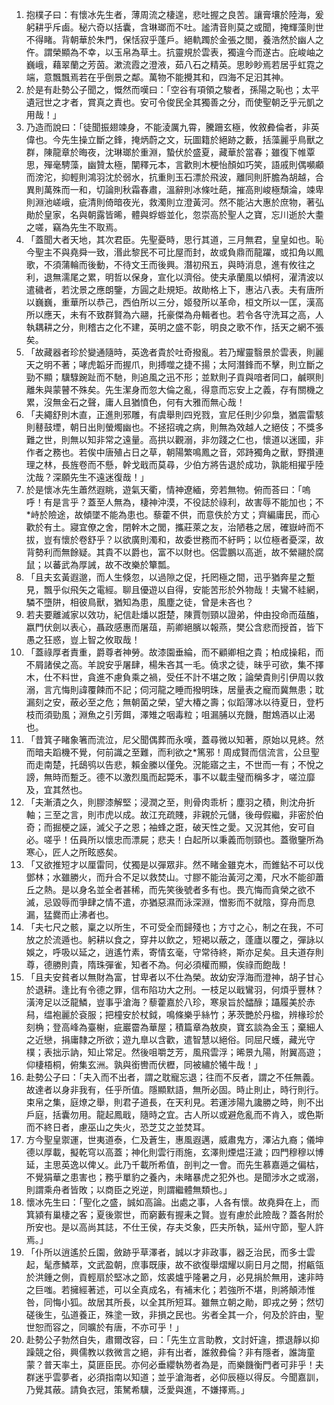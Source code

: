 1. 抱樸子曰：有懷冰先生者，薄周流之棲遑，悲吐握之良苦。讓膏壤於陸海，爰躬耕乎斥鹵。秘六奇以括囊，含琳瑯而不吐。謐清音則莫之或聞，掩輝藻則世不得睹。背朝華於朱門，保恬寂乎蓬戶。絕軌躅於金張之閭，養浩然於幽人之仵。謂榮顯為不幸，以玉帛為草土。抗靈規於雲表，獨違今而遂古。庇峻岫之巍峨，藉翠蘭之芳茵。漱流霞之澄液，茹八石之精英。思眇眇焉若居乎虹霓之端，意飄飄焉若在乎倒景之鄰。萬物不能攪其和，四海不足汩其神。
2. 於是有赴勢公子聞之，慨然而嘆曰：「空谷有項領之駿者，孫陽之恥也；太平遺冠世之才者，賞真之責也。安可令俊民全其獨善之分，而使聖朝乏乎元凱之用哉！」
3. 乃造而說曰：「徒聞振翅竦身，不能淩厲九霄，騰跚玄極，攸敘彜倫者，非英偉也。今先生操立斷之鋒，掩炳蔚之文，玩圖籍於絕跡之藪，括藻麗乎鳥獸之群，陳龍章於晦夜，沈琳瑯於重淵，蟄伏於盛夏，藏華於當春；雖復下帷覃思，殫毫騁藻，幽贊太極，闡釋元本，言歡則木梗怡顏如巧笑，語戚則偶嚬顣而滂沱，抑輕則鴻羽沈於弱水，抗重則玉石漂於飛波，離同則肝膽為胡越，合異則萬殊而一和，切論則秋霜春肅，溫辭則冰條吐葩，摧高則峻極頹淪，竦卑則淵池嵯峨，疵清則倚暗夜光，救濁則立澄黃河。然不能沾大惠於庶物，著弘勛於皇家，名與朝露皆晞，體與蜉蝣並化，忽崇高於聖人之寶，忘川逝於大耋之嗟，竊為先生不取焉。
4. 「蓋聞大者天地，其次君臣。先聖憂時，思行其道，三月無君，皇皇如也。恥今聖主不與堯舜一致，湣此黎民不可比屋而封，故或負鼎而龍躍，或扣角以鳳歌，不須蒲輪而後動，不待文王而後興。潛初飛五，與時消息，進有攸往之利，退無濡尾之累，明哲以保身，宣化以濟俗。使夫承蘭風以傾柯，濯清波以遣穢者，若沈景之應朗鑒，方圓之赴規矩。故勛格上下，惠沾八表。夫有唐所以巍巍，重華所以恭己，西伯所以三分，姬發所以革命，桓文所以一匡，漢高所以應天，未有不致群賢為六翮，托豪傑為舟輯者也。若令各守洗耳之高，人執耦耕之分，則稽古之化不建，英明之盛不彰，明良之歌不作，括天之網不張矣。
5. 「故藏器者珍於變通隨時，英逸者貴於吐奇撥亂。若乃耀靈翳景於雲表，則麗天之明不著；哮虎韜牙而握爪，則搏噬之捷不揚；太阿潛鋒而不擊，則立斷之勁不顯；驥騄踠趾而不馳，則追風之迅不形；並默則子貢與喑者同口，鹹暝則離朱與蒙瞽不殊矣。先生潔身而忽大倫之亂，得意而忘安上之義，存有關機之累，沒無金石之聲，庸人且猶憤色，何有大雅而無心哉！
6. 「夫繩舒則木直，正進則邪雕，有虞舉則四兇戮，宣尼任則少卯梟，猶震雷駭則鼛鼓堙，朝日出則螢燭幽也。不拯招魂之病，則無為效越人之絕伎；不獎多難之世，則無以知非常之遠量。高拱以觀溺，非勿踐之仁也，懷道以迷國，非作者之務也。若俟中唐殖占日之草，朝陽繁鳴鳳之音，郊跱獨角之獸，野攢連理之林，長旌卷而不懸，幹戈戢而莫尋，少伯方將告退於成功，孰能相擢乎陸沈哉？深願先生不遠迷復哉！」
7. 於是懷冰先生蕭然遐眺，遊氣天衢，情神遼緬，旁若無物。俯而荅曰：「嗚呼！有是言乎？蓋至人無為，棲神沖漠，不役誌於祿利，故害辱不能加也；不*峙於險途，故傾墜不能為患也。藜藿不供，而意佚於方丈；齊編庸民，而心歡於有土。寢宜僚之舍，閉幹木之閭，攜莊萊之友，治陋巷之居，確嶽峙而不拔，豈有懷於卷舒乎？以欲廣則濁和，故委世務而不紆眄；以位極者憂深，故背勢利而無餘疑。其貴不以爵也，富不以財也。侶雲鵬以高逝，故不縈翮於腐鼠；以蕃武為厚誡，故不改樂於簞瓢。
8. 「且夫玄黃遐邈，而人生倏忽，以過隙之促，托罔極之間，迅乎猶奔星之蹔見，飄乎似飛矢之電經。聊且優遊以自得，安能苦形於外物哉！夫鸞不絓網，驎不墮阱，相彼鳥獸，猶知為患，風塵之徒，曾是未吝也？
9. 若夫要離滅家以效功，紀信赴燔以誑楚，陳賈刎頸以證弟，仲由投命而葅醢，嬴門伏劍以表心，聶政感惠而屠葅，荊卿絕臏以報燕，樊公含悲而授首，皆下愚之狂惑，豈上智之攸取哉！
10. 「蓋祿厚者責重，爵尊者神勞。故漆園垂綸，而不顧卿相之貴；柏成操耜，而不屑諸侯之高。羊說安乎屠肆，楊朱吝其一毛。僥求之徒，昧乎可欲，集不擇木，仕不料世，貪進不慮負乘之禍，受任不計不堪之敗；論榮貴則引伊周以救溺，言亢悔則諱覆餗而不記；伺河龍之睡而撥明珠，居量表之寵而冀無患；耽漏刻之安，蔽必至之危；無朝菌之榮，望大椿之壽；似蹈薄冰以待夏日，登朽枝而須勁風；淵魚之引芳餌，澤雉之咽毒粒；咀漏脯以充饑，酣鴆酒以止渴也。
11. 「昔箕子睹象箸而流泣，尼父聞偶葬而永嘆，蓋尋微以知著，原始以見終。然而暗夫蹈機不覺，何前識之至難，而利欲之*篤邪！周成賢而信流言，公旦聖而走南楚，托鴟鸮以告悲，賴金縢以僅免。況能寤之主，不世而一有；不悅之謗，無時而蹔乏。德不以激烈風而起斃禾，事不以載圭璧而稱多才，嗟泣靡及，宜其然也。
12. 「夫漸漬之久，則膠漆解堅；浸潤之至，則骨肉乖析；塵羽之積，則沈舟折軸；三至之言，則市虎以成。故江充疏賤，非親於元儲，後母假繼，非密於伯奇；而掘梗之誣，滅父子之恩；袖蜂之誑，破天性之愛。又況其他，安可自必。嗟乎！伍員所以懷忠而漂屍；悲夫！白起所以秉義而刎頸也。蓋徹鑒所為寒心，匠人之所眩惑矣。
13. 「又欲推短才以厘雷同，仗獨是以彈眾非。然不睹金雖克木，而錐鉆不可以伐鄧林；水雖勝火，而升合不足以救焚山。寸膠不能治黃河之濁，尺水不能卻蕭丘之熱。是以身名並全者甚稀，而先笑後號者多有也。畏亢悔而貪榮之欲不滅，忌毀辱而爭肆之情不遣，亦猶惡濕而泳深淵，憎影而不就陰，穿舟而息漏，猛爨而止沸者也。
14. 「夫七尺之骸，稟之以所生，不可受全而歸殘也；方寸之心，制之在我，不可放之於流遁也。躬耕以食之，穿井以飲之，短褐以蔽之，蓬廬以覆之，彈詠以娛之，呼吸以延之，逍遙竹素，寄情玄毫，守常待終，斯亦足矣。且夫道存則尊，德勝則貴，隋珠彈雀，知者不為。何必須權而顯，俟祿而飽哉！
15. 「且夫安貧者以無財為富，甘卑者以不仕為榮。故幼安浮海而澄神，胡子甘心於退耕。逢比有令德之罪，信布陷功大之刑。一枝足以戢鸞羽，何煩乎豐林？潢洿足以泛龍鱗，豈事乎滄海？藜藿嘉於八珍，寒泉旨於醽醁；躡履美於赤舄，缊袍麗於袞服；把橦安於杖鉞，鳴條樂乎絲竹；茅茨艷於丹楹，辨椽珍於刻桷；登高峰為臺榭，疵巖霤為華屋；積篇章為敖庾，寶玄談為金玉；棄細人之近戀，捐庸隸之所欲；遊九臯以含歡，遣智慧以絕俗。同屈尺蠖，藏光守樸；表拙示訥，知止常足。然後咀嚼芝芳，風飛雲浮；晞景九陽，附翼高遊；仰棲梧桐，俯集玄洲。孰與銜轡而伏櫪，同被繡於犧牛哉！」
16. 赴勢公子曰：「夫入而不出者，謂之耽寵忘退；往而不反者，謂之不任無義。故達者以身非我有，任乎所值。隱顯默語，無所必固。時止則止，時行則行。束帛之集，庭燎之舉，則君子道長，在天利見。若運涉陽九讒勝之時，則不出戶庭，括囊勿用。龍起鳳戢，隨時之宜。古人所以或避危亂而不肯入，或色斯而不終日者，慮巫山之失火，恐芝艾之並焚耳。
17. 方今聖皇禦運，世夷道泰，仁及蒼生，惠風遐邁，威肅鬼方，澤沾九裔；儀坤德以厚載，擬乾穹以高蓋；神化則雲行雨施，玄澤則煙煴汪濊；四門穆穆以博延，主思英逸以俾乂。此乃千載所希值，剖判之一會。而先生慕嘉遁之偏枯，不覺狷華之患害也；務乎單豹之養內，未睹暴虎之犯外也。是聞涉水之或溺，則謂乘舟者皆敗；以商臣之兇逆，則謂繼體無類也。」
18. 懷冰先生曰：「聖化之盛，誠如高論。出處之事，人各有懷。故堯舜在上，而箕潁有巢棲之客；夏後禦世，而窮藪有握耒之賢。豈有慮於此險哉？蓋各附於所安也。是以高尚其誌，不仕王侯，存夫爻象，匹夫所執，延州守節，聖人許焉。」
19. 「仆所以逍遙於丘園，斂跡乎草澤者，誠以才非政事，器乏治民，而多士雲起，髦彥鱗萃，文武盈朝，庶事既康，故不欲復舉熠耀以廁日月之間，拊甂瓴於洪鍾之側，貢輕扇於堅冰之節，炫裘爐乎隆暑之月，必見捐於無用，速非時之巨嗤。若擁經著述，可以全真成名，有補末化；若強所不堪，則將顛沛惟咎，同悔小狐。故居其所長，以全其所短耳。雖無立朝之勛，即戎之勞；然切磋後生，弘道養正，殊塗一致，非損之民也。劣者全其一介，何及於許由，聖世恕而容之，同曠於有唐，不亦可乎！」
20. 赴勢公子勃然自失，肅爾改容，曰：「先生立言助教，文討奸違，摽退靜以抑躁競之俗，興儒教以救微言之絕，非有出者，誰敘彜倫？非有隱者，誰誨童蒙？普天率土，莫匪臣民。亦何必垂纓執笏者為是，而樂饑衡門者可非乎！夫群迷乎雲夢者，必須指南以知道；並乎滄海者，必仰辰極以得反。今聞嘉訓，乃覺其蔽。請負衣冠，策駑希驥，泛愛與進，不嫌擇焉。」